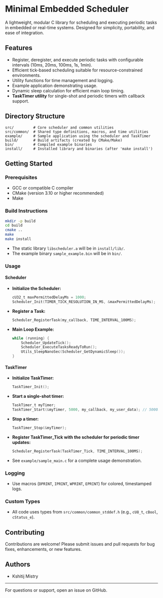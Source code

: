 # Minimal Embedded Scheduler

A lightweight, modular C library for scheduling and executing periodic tasks in embedded or real-time systems.
Designed for simplicity, portability, and ease of integration.

## Features

- Register, deregister, and execute periodic tasks with configurable intervals (10ms, 20ms, 100ms, 1s, 1min).
- Efficient tick-based scheduling suitable for resource-constrained environments.
- Utility functions for time management and logging.
- Example application demonstrating usage.
- Dynamic sleep calculation for efficient main loop timing.
- **TaskTimer utility** for single-shot and periodic timers with callback support.

## Directory Structure

```
src/         # Core scheduler and common utilities
src/common/  # Shared type definitions, macros, and time utilities
example/     # Sample application using the scheduler and TaskTimer
build/       # Build artifacts (created by CMake/Make)
bin/         # Compiled example binaries
install/     # Installed library and binaries (after 'make install')
```

## Getting Started

### Prerequisites

- GCC or compatible C compiler
- CMake (version 3.10 or higher recommended)
- Make

### Build Instructions

```sh
mkdir -p build
cd build
cmake ..
make
make install
```

- The static library `libscheduler.a` will be in `install/lib/`.
- The example binary `sample_example.bin` will be in `bin/`.

### Usage

#### Scheduler

- **Initialize the Scheduler:**
  ```c
  cU32_t maxPermittedDelayMs = 1000;
  Scheduler_Init(TIMER_TICK_RESOLUTION_IN_MS, &maxPermittedDelayMs);
  ```
- **Register a Task:**
  ```c
  Scheduler_RegisterTask(my_callback, TIME_INTERVAL_100MS);
  ```
- **Main Loop Example:**
  ```c
  while (running) {
      Scheduler_UpdateTick();
      Scheduler_ExecuteTasksReadyToRun();
      Utils_SleepNanoSec(Scheduler_GetDynamicSleep());
  }
  ```

#### TaskTimer

- **Initialize TaskTimer:**
  ```c
  TaskTimer_Init();
  ```
- **Start a single-shot timer:**
  ```c
  TaskTimer_t myTimer;
  TaskTimer_Start(&myTimer, 5000, my_callback, my_user_data); // 5000ms
  ```
- **Stop a timer:**
  ```c
  TaskTimer_Stop(&myTimer);
  ```
- **Register TaskTimer_Tick with the scheduler for periodic timer updates:**
  ```c
  Scheduler_RegisterTask(TaskTimer_Tick, TIME_INTERVAL_100MS);
  ```

- See `example/sample_main.c` for a complete usage demonstration.

### Logging

- Use macros (`DPRINT`, `IPRINT`, `WPRINT`, `EPRINT`) for colored, timestamped logs.

### Custom Types

- All code uses types from `src/common/common_stddef.h` (e.g., `cU8_t`, `cBool`, `cStatus_e`).

## Contributing

Contributions are welcome! Please submit issues and pull requests for bug fixes, enhancements, or new features.

## Authors

- Kshitij Mistry

---

For questions or support, open an issue on GitHub.
